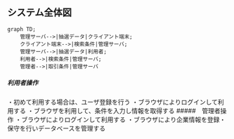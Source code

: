 ## システム全体図

```mermaid
graph TD;
    管理サーバ-->|抽選データ|クライアント端末;
    クライアント端末-->|検索条件|管理サーバ;
    管理サーバ-->|抽選データ|利用者;
    利用者-->|検索条件|管理サーバ;
    管理者-->|取引条件|管理サーバ
```
##### 利用者操作
・初めて利用する場合は、ユーザ登録を行う
・ブラウザによりログインして利用する
・ブラウザを利用して、条件を入力し情報を取得する
#####　管理者操作
・ブラウザによりログインして利用する
・ブラウザにより企業情報を登録・保守を行いデータベースを管理する